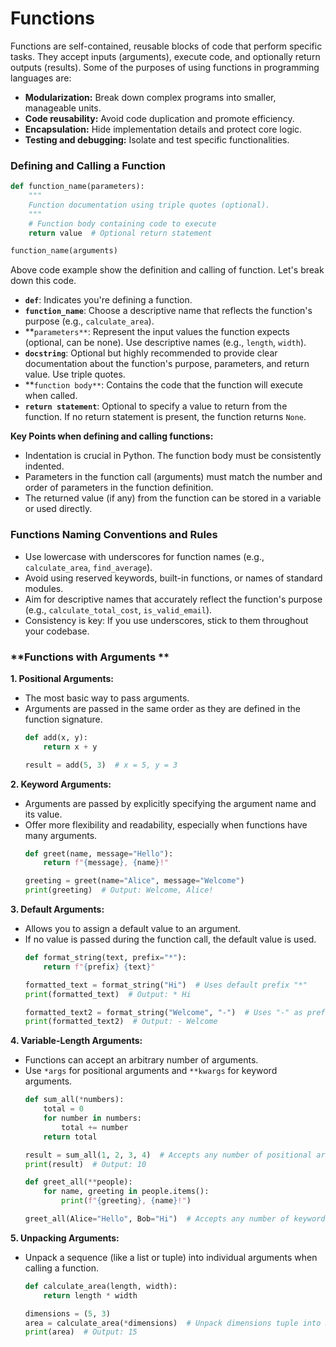 # Functions
Functions are self-contained, reusable blocks of code that perform specific tasks. They accept inputs (arguments), execute code, and optionally return outputs (results). Some of the purposes of using functions in programming languages are:
-   **Modularization:**  Break down complex programs into smaller, manageable units.
-   **Code reusability:**  Avoid code duplication and promote efficiency.
-   **Encapsulation:**  Hide implementation details and protect core logic.
-   **Testing and debugging:**  Isolate and test specific functionalities.

### Defining and Calling a Function

```python
def function_name(parameters):
    """
    Function documentation using triple quotes (optional).
    """
    # Function body containing code to execute
    return value  # Optional return statement

function_name(arguments)
```
Above code example show the definition and calling of function. Let's break down this code.
-   **`def`**: Indicates you're defining a function.
-   **`function_name`**: Choose a descriptive name that reflects the function's purpose (e.g.,  `calculate_area`).
-   **`parameters**`: Represent the input values the function expects (optional, can be none). Use descriptive names (e.g.,  `length`,  `width`).
-   **`docstring`**: Optional but highly recommended to provide clear documentation about the function's purpose, parameters, and return value. Use triple quotes.
-   **`function body**`: Contains the code that the function will execute when called.
-   **`return statement`**: Optional to specify a value to return from the function. If no return statement is present, the function returns  `None`.

**Key Points when defining and calling functions:**

-   Indentation is crucial in Python. The function body must be consistently indented.
-   Parameters in the function call (arguments) must match the number and order of parameters in the function definition.
-   The returned value (if any) from the function can be stored in a variable or used directly.

### **Functions Naming Conventions and Rules**
-   Use lowercase with underscores for function names (e.g.,  `calculate_area`,  `find_average`).
-   Avoid using reserved keywords, built-in functions, or names of standard modules.
-   Aim for descriptive names that accurately reflect the function's purpose (e.g.,  `calculate_total_cost`,  `is_valid_email`).
-   Consistency is key: If you use underscores, stick to them throughout your codebase.

### **Functions with Arguments **

**1. Positional Arguments:**

-   The most basic way to pass arguments.
-   Arguments are passed in the same order as they are defined in the function signature.
    ```python
    def add(x, y):
        return x + y

    result = add(5, 3)  # x = 5, y = 3

    ```

**2. Keyword Arguments:**

-   Arguments are passed by explicitly specifying the argument name and its value.
-   Offer more flexibility and readability, especially when functions have many arguments.
    ```python
    def greet(name, message="Hello"):
        return f"{message}, {name}!"

    greeting = greet(name="Alice", message="Welcome")
    print(greeting)  # Output: Welcome, Alice!

    ```


**3. Default Arguments:**

-   Allows you to assign a default value to an argument.
-   If no value is passed during the function call, the default value is used.
    ```python
    def format_string(text, prefix="*"):
        return f"{prefix} {text}"

    formatted_text = format_string("Hi")  # Uses default prefix "*"
    print(formatted_text)  # Output: * Hi

    formatted_text2 = format_string("Welcome", "-")  # Uses "-" as prefix
    print(formatted_text2)  # Output: - Welcome

    ```

**4. Variable-Length Arguments:**

-   Functions can accept an arbitrary number of arguments.
-   Use `*args` for positional arguments and `**kwargs` for keyword arguments.
    ```python
    def sum_all(*numbers):
        total = 0
        for number in numbers:
            total += number
        return total

    result = sum_all(1, 2, 3, 4)  # Accepts any number of positional arguments
    print(result)  # Output: 10

    def greet_all(**people):
        for name, greeting in people.items():
            print(f"{greeting}, {name}!")

    greet_all(Alice="Hello", Bob="Hi")  # Accepts any number of keyword arguments

    ```

**5. Unpacking Arguments:**

-   Unpack a sequence (like a list or tuple) into individual arguments when calling a function.

    ```python
    def calculate_area(length, width):
        return length * width

    dimensions = (5, 3)
    area = calculate_area(*dimensions)  # Unpack dimensions tuple into x and y
    print(area)  # Output: 15

    ```